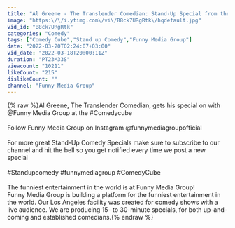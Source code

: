 ```yaml
---
title: "Al Greene - The Translender Comedian: Stand-Up Special from the Comedy Cube"
image: "https:\/\/i.ytimg.com\/vi\/B8ck7URgRtk\/hqdefault.jpg"
vid_id: "B8ck7URgRtk"
categories: "Comedy"
tags: ["Comedy Cube","Stand up Comedy","Funny Media Group"]
date: "2022-03-20T02:24:07+03:00"
vid_date: "2022-03-18T20:00:11Z"
duration: "PT23M33S"
viewcount: "10211"
likeCount: "215"
dislikeCount: ""
channel: "Funny Media Group"
---
```

{% raw %}Al Greene, The Translender Comedian, gets his special on with  @Funny Media Group  at the #Comedycube<br /><br />Follow Funny Media Group on Instagram @funnymediagroupofficial<br /><br />For more great Stand-Up Comedy Specials make sure to subscribe to our channel and hit the bell so you get notified every time we post a new special<br /><br />#Standupcomedy #funnymediagroup #ComedyCube<br /><br />The funniest entertainment in the world is at Funny Media Group!<br />Funny Media Group is building a platform for the funniest entertainment in the world. Our Los Angeles facility was created for comedy shows with a live audience. We are producing 15- to 30-minute specials, for both up-and-coming and established comedians.{% endraw %}
